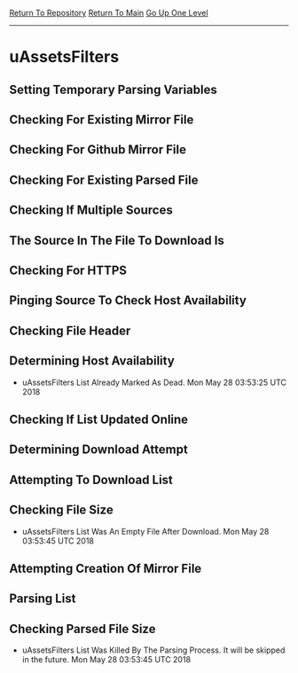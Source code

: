 [Return To Repository](https://github.com/deathbybandaid/piholeparser/)
[Return To Main](https://github.com/deathbybandaid/piholeparser/blob/master/RecentRunLogs/Mainlog.md)
[Go Up One Level](https://github.com/deathbybandaid/piholeparser/blob/master/RecentRunLogs/TopLevelScripts/30-Processing-External-Blacklists.md)
____________________________________
# uAssetsFilters
## Setting Temporary Parsing Variables
## Checking For Existing Mirror File
## Checking For Github Mirror File
## Checking For Existing Parsed File
## Checking If Multiple Sources
## The Source In The File To Download Is
## Checking For HTTPS
## Pinging Source To Check Host Availability
## Checking File Header
## Determining Host Availability
* uAssetsFilters List Already Marked As Dead. Mon May 28 03:53:25 UTC 2018
## Checking If List Updated Online
## Determining Download Attempt
## Attempting To Download List
## Checking File Size
* uAssetsFilters List Was An Empty File After Download. Mon May 28 03:53:45 UTC 2018
## Attempting Creation Of Mirror File
## Parsing List
## Checking Parsed File Size
* uAssetsFilters List Was Killed By The Parsing Process. It will be skipped in the future. Mon May 28 03:53:45 UTC 2018
